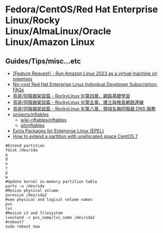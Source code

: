 # Fedora/CentOS/Red Hat Enterprise Linux/Rocky Linux/AlmaLinux/Oracle Linux/Amazon Linux

## Guides/Tips/misc...etc

* [[Feature Request] - Run Amazon Linux 2023 as a virtual machine on premises](https://github.com/amazonlinux/amazon-linux-2023/issues/102)
* [No-cost Red Hat Enterprise Linux Individual Developer Subscription: FAQs](https://developers.redhat.com/articles/faqs-no-cost-red-hat-enterprise-linux#)
* [鳥哥/伺服器架設篇 - RockyLinux 9/第四章、網路基礎學習](https://linux.vbird.org/linux_server/rocky9/0150networking.php)
* [鳥哥/伺服器架設篇 - RockyLinux 9/第五章、建立與檢查網路連線](https://linux.vbird.org/linux_server/rocky9/0160setnetwork.php)
* [鳥哥/伺服器架設篇 - RockyLinux 9/第八章、領域名稱伺服器 DNS 服務](https://linux.vbird.org/linux_server/rocky9/0210dns.php)
* [projects/nftables](https://netfilter.org/projects/nftables/)
    * [wiki-nftables/nftables](https://wiki.nftables.org/wiki-nftables/index.php/Main_Page)
    * [git/nftables](https://git.netfilter.org/nftables/)
* [Extra Packages for Enterprise Linux (EPEL)](https://docs.fedoraproject.org/en-US/epel/)
* [How to extend a partition with unallocated space CentOS 7](https://community.webcore.cloud/tutorials/linux_specific_articles/how_to_extend_partition_with_unallocated_space_cen/)


```shell
#Extend partition
fdisk /dev/sda
p
d
n
t
p
w
#Update kernel in-memory partition table
partx -u /dev/sda
#Resize physical volume
pvresize /dev/sda2
#see physical and logical volume names
pvs
lvs
#Resize LV and filesystem
lvextend -r pvs_name/lvs_name /dev/sda2
#reboot?
sudo reboot now
```
